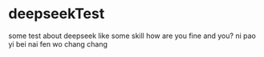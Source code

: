 # deepseekTest
some test about deepseek
like some skill
how are you
fine and you?
ni pao yi bei nai fen wo chang chang
